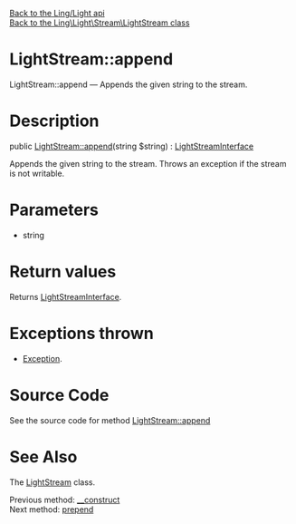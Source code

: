 [Back to the Ling/Light api](https://github.com/lingtalfi/Light/blob/master/doc/api/Ling/Light.md)<br>
[Back to the Ling\Light\Stream\LightStream class](https://github.com/lingtalfi/Light/blob/master/doc/api/Ling/Light/Stream/LightStream.md)


LightStream::append
================



LightStream::append — Appends the given string to the stream.




Description
================


public [LightStream::append](https://github.com/lingtalfi/Light/blob/master/doc/api/Ling/Light/Stream/LightStream/append.md)(string $string) : [LightStreamInterface](https://github.com/lingtalfi/Light/blob/master/doc/api/Ling/Light/Stream/LightStreamInterface.md)




Appends the given string to the stream.
Throws an exception if the stream is not writable.




Parameters
================


- string

    


Return values
================

Returns [LightStreamInterface](https://github.com/lingtalfi/Light/blob/master/doc/api/Ling/Light/Stream/LightStreamInterface.md).


Exceptions thrown
================

- [Exception](http://php.net/manual/en/class.exception.php).&nbsp;







Source Code
===========
See the source code for method [LightStream::append](https://github.com/lingtalfi/Light/blob/master/Stream/LightStream.php#L83-L88)


See Also
================

The [LightStream](https://github.com/lingtalfi/Light/blob/master/doc/api/Ling/Light/Stream/LightStream.md) class.

Previous method: [__construct](https://github.com/lingtalfi/Light/blob/master/doc/api/Ling/Light/Stream/LightStream/__construct.md)<br>Next method: [prepend](https://github.com/lingtalfi/Light/blob/master/doc/api/Ling/Light/Stream/LightStream/prepend.md)<br>

